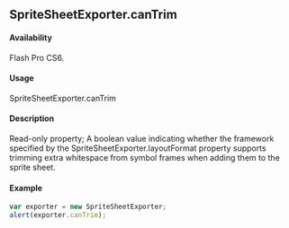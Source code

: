## SpriteSheetExporter.canTrim

#### Availability

Flash Pro CS6.

#### Usage

SpriteSheetExporter.canTrim

#### Description

Read-only property; A boolean value indicating whether the framework specified by the SpriteSheetExporter.layoutFormat property supports trimming extra whitespace from symbol frames when adding them to the sprite sheet.

#### Example

```javascript
var exporter = new SpriteSheetExporter; 
alert(exporter.canTrim);

```
